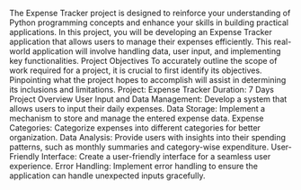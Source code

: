 The Expense Tracker project is designed to reinforce your understanding of Python programming
concepts and enhance your skills in building practical applications. In this project, you will be
developing an Expense Tracker application that allows users to manage their expenses efficiently.
This real-world application will involve handling data, user input, and implementing key
functionalities.
Project Objectives
To accurately outline the scope of work required for a project, it is crucial to first identify its
objectives. Pinpointing what the project hopes to accomplish will assist in determining its
inclusions and limitations.
Project: Expense Tracker Duration: 7 Days
Project Overview
User Input and Data Management: Develop a system that allows users to input their daily
expenses.
Data Storage: Implement a mechanism to store and manage the entered expense data.
Expense Categories: Categorize expenses into different categories for better organization.
Data Analysis: Provide users with insights into their spending patterns, such as monthly
summaries and category-wise expenditure.
User-Friendly Interface: Create a user-friendly interface for a seamless user experience.
Error Handling: Implement error handling to ensure the application can handle unexpected
inputs gracefully.
